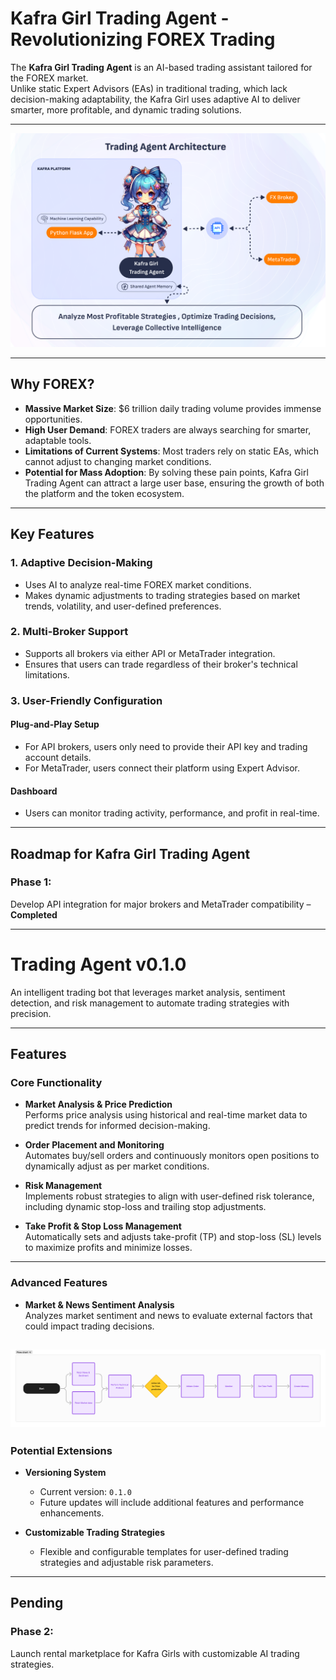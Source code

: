 # Kafra Girl Trading Agent - Revolutionizing FOREX Trading

The **Kafra Girl Trading Agent** is an AI-based trading assistant tailored for the FOREX market.  
Unlike static Expert Advisors (EAs) in traditional trading, which lack decision-making adaptability, the Kafra Girl uses adaptive AI to deliver smarter, more profitable, and dynamic trading solutions.

---

![Kafra AI Trading Agent](../Image/KAFRAAI-TRADINGAGENT.png)

---

## Why FOREX?

- **Massive Market Size**: $6 trillion daily trading volume provides immense opportunities.  
- **High User Demand**: FOREX traders are always searching for smarter, adaptable tools.  
- **Limitations of Current Systems**: Most traders rely on static EAs, which cannot adjust to changing market conditions.  
- **Potential for Mass Adoption**: By solving these pain points, Kafra Girl Trading Agent can attract a large user base, ensuring the growth of both the platform and the token ecosystem.  

---

## Key Features

### 1. Adaptive Decision-Making
- Uses AI to analyze real-time FOREX market conditions.  
- Makes dynamic adjustments to trading strategies based on market trends, volatility, and user-defined preferences.

### 2. Multi-Broker Support
- Supports all brokers via either API or MetaTrader integration.  
- Ensures that users can trade regardless of their broker's technical limitations.

### 3. User-Friendly Configuration

#### **Plug-and-Play Setup**
- For API brokers, users only need to provide their API key and trading account details.  
- For MetaTrader, users connect their platform using Expert Advisor.

#### **Dashboard**
- Users can monitor trading activity, performance, and profit in real-time.

---

## Roadmap for Kafra Girl Trading Agent

### Phase 1:  
Develop API integration for major brokers and MetaTrader compatibility – **Completed**

---

# **Trading Agent v0.1.0**

An intelligent trading bot that leverages market analysis, sentiment detection, and risk management to automate trading strategies with precision.

---

## Features

### Core Functionality
- **Market Analysis & Price Prediction**  
  Performs price analysis using historical and real-time market data to predict trends for informed decision-making.
  
- **Order Placement and Monitoring**  
  Automates buy/sell orders and continuously monitors open positions to dynamically adjust as per market conditions.

- **Risk Management**  
  Implements robust strategies to align with user-defined risk tolerance, including dynamic stop-loss and trailing stop adjustments.

- **Take Profit & Stop Loss Management**  
  Automatically sets and adjusts take-profit (TP) and stop-loss (SL) levels to maximize profits and minimize losses.

---

### Advanced Features
- **Market & News Sentiment Analysis**  
  Analyzes market sentiment and news to evaluate external factors that could impact trading decisions.

![Kafra AI Trading Agent-WF](../Image/KAFRAAI-TRADINGAGENT-WF.png)
---

### Potential Extensions
- **Versioning System**  
  - Current version: `0.1.0`  
  - Future updates will include additional features and performance enhancements.

- **Customizable Trading Strategies**  
  - Flexible and configurable templates for user-defined trading strategies and adjustable risk parameters.

---

## Pending
### Phase 2:  
Launch rental marketplace for Kafra Girls with customizable AI trading strategies.
